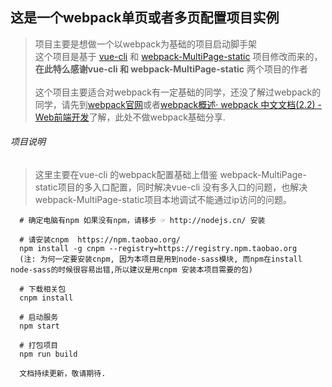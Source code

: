 ## 这是一个webpack单页或者多页配置项目实例
> 项目主要是想做一个以webpack为基础的项目启动脚手架 <br>
  这个项目是基于 [vue-cli](https://github.com/vuejs/vue-cli) 和 [webpack-MultiPage-static](https://github.com/vhtml/webpack-MultiPage-static) 项目修改而来的，__在此特么感谢vue-cli 和 webpack-MultiPage-static__ 两个项目的作者<br><br>
 这个项目主要适合对webpack有一定基础的同学，还没了解过webpack的同学，请先到[webpack官网](https://webpack.github.io/docs/)或者[webpack概述· webpack 中文文档(2.2) - Web前端开发](http://www.css88.com/doc/webpack2/)了解，此处不做webpack基础分享.

###### 项目说明
> 这里主要在vue-cli 的webpack配置基础上借鉴 webpack-MultiPage-static项目的多入口配置，同时解决vue-cli 没有多入口的问题，也解决webpack-MultiPage-static项目本地调试不能通过ip访问的问题。


```
  # 确定电脑有npm 如果没有npm，请移步 ☞ http://nodejs.cn/ 安装

  # 请安装cnpm  https://npm.taobao.org/
  npm install -g cnpm --registry=https://registry.npm.taobao.org
  (注: 为何一定要安装cnpm, 因为本项目是用到node-sass模块, 而npm在install node-sass的时候很容易出错,所以建议是用cnpm 安装本项目需要的包)

  # 下载相关包
  cnpm install

  # 启动服务
  npm start

  # 打包项目
  npm run build
```

```
  文档持续更新，敬请期待.
```
